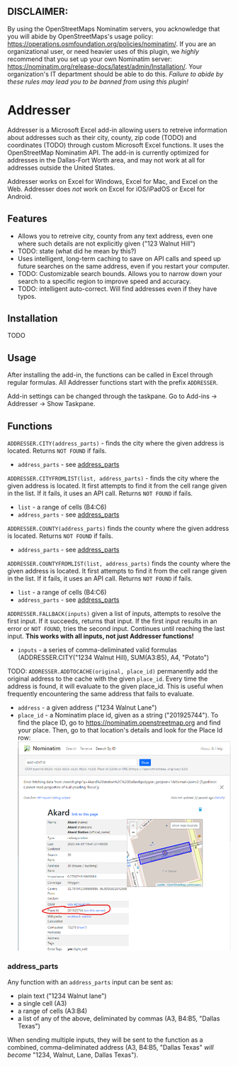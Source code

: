 ## DISCLAIMER:
By using the OpenStreetMaps Nominatim servers, you acknowledge that you will abide by OpenStreetMaps's usage policy: https://operations.osmfoundation.org/policies/nominatim/. If you are an organizational user, or need heavier uses of this plugin, we *highly* recommend that you set up your own Nominatim server: https://nominatim.org/release-docs/latest/admin/Installation/. Your organization's IT department should be able to do this. *Failure to abide by these rules may lead you to be banned from using this plugin!*

# Addresser

Addresser is a Microsoft Excel add-in allowing users to retreive information about addresses such as their city, county, zip code (TODO) and coordinates (TODO) through custom Microsoft Excel functions. It uses the OpenStreetMap Nominatim API. The add-in is currently optimized for addresses in the Dallas-Fort Worth area, and may not work at all for addresses outside the United States.

Addresser works on Excel for Windows, Excel for Mac, and Excel on the Web. Addresser does *not* work on Excel for iOS/iPadOS or Excel for Android.

## Features
- Allows you to retreive city, county from any text address, even one where such details are not explicitly given ("123 Walnut Hill")
- TODO: state (what did he mean by this?)
- Uses intelligent, long-term caching to save on API calls and speed up future searches on the same address, even if you restart your computer.
- TODO: Customizable search bounds. Allows you to narrow down your search to a specific region to improve speed and accuracy.
- TODO: intelligent auto-correct. Will find addresses even if they have typos.

## Installation
TODO

## Usage
After installing the add-in, the functions can be called in Excel through regular formulas. All Addresser functions start with the prefix `ADDRESSER`.

Add-in settings can be changed through the taskpane. Go to Add-ins -> Addresser -> Show Taskpane.

## Functions
`ADDRESSER.CITY(address_parts)` - finds the city where the given address is located. Returns `NOT FOUND` if fails.
- `address_parts` - see [address_parts](#address_parts)

`ADDRESSER.CITYFROMLIST(list, address_parts)` - finds the city where the given address is located. It first attempts to find it from the cell range given in the list. If it fails, it uses an API call. Returns `NOT FOUND` if fails.
- `list` - a range of cells (B4:C6)
- `address_parts` - see [address_parts](#address_parts)

`ADDRESSER.COUNTY(address_parts)` finds the county where the given address is located. Returns `NOT FOUND` if fails.
- `address_parts` - see [address_parts](#address_parts)

`ADDRESSER.COUNTYFROMLIST(list, address_parts)` finds the county where the given address is located. It first attempts to find it from the cell range given in the list. If it fails, it uses an API call. Returns `NOT FOUND` if fails.
- `list` - a range of cells (B4:C6)
- `address_parts` - see [address_parts](#address_parts)

`ADDRESSER.FALLBACK(inputs)` given a list of inputs, attempts to resolve the first input. If it succeeds, returns that input. If the first input results in an error or `NOT FOUND`, tries the second input. Continues until reaching the last input. **This works with all inputs, not just Addresser functions!**
- `inputs` - a series of comma-deliminated valid formulas (ADDRESSER.CITY("1234 Walnut Hill), SUM(A3:B5), A4, "Potato")

TODO: `ADDRESSER.ADDTOCACHE(original, place_id)` permanently add the original address to the cache with the given `place_id`. Every time the address is found, it will evaluate to the given place_id. This is useful when frequently encountering the same address that fails to evaluate.
- `address` - a given address ("1234 Walnut Lane")
- `place_id` - a Nominatim place id, given as a string ("201925744"). To find the place ID, go to https://nominatim.openstreetmap.org and find your place. Then, go to that location's details and look for the Place Id row: ![place id image](./assets/place_id_screenshot.png)

### address_parts
Any function with an `address_parts` input can be sent as:
- plain text ("1234 Walnut lane")
- a single cell (A3)
- a range of cells (A3:B4)
- a list of any of the above, deliminated by commas (A3, B4:B5, "Dallas Texas")

When sending multiple inputs, they will be sent to the function as a combined, comma-deliminated address (A3, B4:B5, "Dallas Texas" *will become* "1234, Walnut, Lane, Dallas Texas").

<!--future update, enable switching to Google Maps or ArcGIS instead....>